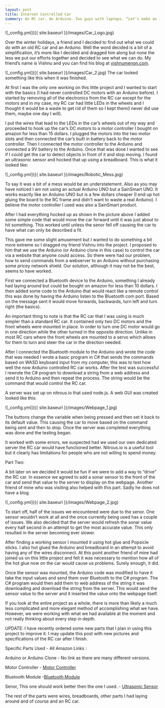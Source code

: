 ```yaml
---
layout: post
title: Internet Controlled Car
summery: An RC car. An Arduino. Two guys with laptops. “Let’s make an internet controlled RC car.” “Eh, sure why not.”
---
```


![_config.yml]({{ site.baseurl }}/images/Car_Logo.jpg)

Over the winter holidays, a friend and I decided to find out what we could do with an old RC car and an Arduino. Well the word decided is a bit of a simplification, it’s more like I decided and dragged him along but none the less we put our efforts together and decided to see what we can do. My friend’s name is Vishnu and you can find his blog at [vishnumenon.com](vishnumenon.com).

![_config.yml]({{ site.baseurl }}/images/Car_2.jpg)
The car looked something like this when it was finished.

At first I was the only one working on this little project and I wanted to start with the basics (I had never controlled DC motors with an Arduino before). I started by removing all of the electronics from the RC car except for the motors and in my case, my RC car had little LEDs in the wheels and I thought it would be a waste to get rid of them so I kept them(I never did use them, maybe one day I will).

I put the wires that lead to the LEDs in the car’s wheels out of my way and proceeded to hook up the car’s DC motors to a motor controller I bought on amazon for less than 15 dollars. I plugged the motors into the two motor slots and then connected the car’s built in battery back to the motor controller. Then I connected the motor controller to the Arduino and connected a 9V battery to the Arduino. Once that was done I wanted to see if I could get the car to detect objects in front of it and stop moving. I found an ultrasonic sensor and hocked that up using a breadboard. This is what it looked like:

![_config.yml]({{ site.baseurl }}/images/Robotic_Mess.jpg)

To say it was a bit of a mess would be an understatement. Also as you may have noticed I am not using an actual Arduino UNO but a SainSmart UNO. It works exactly like an Arduino UNO but is a few dollars cheaper (I end up hot gluing the board to the RC frame and didn’t want to waste a real Arduino). I believe the motor controller I used was also a SainSmart product.

After I had everything hocked up as shown in the picture above I added some simple code that would move the car forward until it was just about to hit something. This worked until unless the senor fell off causing the car to have what can only be described a fit.

This gave me some slight amusement but I wanted to do something a bit more extreme so I dragged my friend Vishnu into the project. I proposed to him that we use the Arduino (or Arduino clone in this case) to control the car via a website that anyone could access. So there were had our problem, how to send commands from a webserver to an Arduino without purchasing some pricey network shield. Our solution, although it may not be the best, seems to have worked.

First we connected a Bluetooth device to the Arduino, something I already had laying around but could be bought on amazon for less than 10 dollars. I then added some code to the Arduino that would react like a remote control this was done by having the Arduino listen to the Bluetooth com port. Based on the message sent it would move forwards, backwards, turn left and turn right (the basics).

An important thing to note is that the RC car that I was using is much simpler than a standard RC car. It contained only two DC motors and the front wheels were mounted in place. In order to turn one DC motor would go in one direction while the other turned in the opposite direction. Unlike in most RC cars where the front wheels are mounted to a servo which allows for them to turn and steer the car in the direction needed.

After I connected the Bluetooth module to the Arduino and wrote the code that was needed I wrote a basic program in C# that sends the commands based on WASD keyboard input from my computer, this was to test how well the now Arduino controlled RC car works. After the test was successful I rewrote the C# program to download a string from a web address and send it to Arduino and then repeat the process. The string would be the command that would control the RC car.

A server was set up on nitrous.io that used node.js. A web GUI was created looked like this:

![_config.yml]({{ site.baseurl }}/images/Webpage_1.jpg)

The buttons change the variable when being pressed and then set it back to its default value. This causing the car to move based on the command being sent and then to stop. Once the server was completed everything was done and the testing began.

It worked with some errors, we suspected had we used our own dedicated server the RC car would have functioned better. Nitrous.io is a useful tool but it clearly has limitations for people who are not willing to spend money.


Part Two:

A bit later on we decided it would be fun if we were to add a way to “drive” the RC car. In essence we agreed to add a sonar sensor to the front of the car and send that value to the server to display on the webpage. Another friend of mine who was visiting also helped with this part. Sadly he does not have a blog.

![_config.yml]({{ site.baseurl }}/images/Webpage_2.jpg)

To start off, half of the issues we encountered were due to the senor. One sensor wouldn’t work at all and the once currently being used has a couple of issues. We also decided that the server would refresh the sonar value every half second in an attempt to get the most accurate value. This only resulted in the server becoming ever slower.

After finding a working sensor I mounted it using hot glue and Popsicle sticks. I also hot glued the Arduino and breadboard in an attempt to avoid having any of the wires disconnect. At this point another friend of mine had joined us on this little project and felt it was necessary to mention how all of the hot glue now on the car would cause us problems. Surely enough, it did.

Once the sensor was mounted, the Arduino code was modified to have it take the input values and send them over Bluetooth to the C# program. The C# program would then add them to web address of the string it was downloading and download the string from the server. This would send the sensor value to the server and it inserted the value onto the webpage itself.

If you look at the entire project as a whole, there is more than likely a much less complicated and more elegant method of accomplishing what we have. However, we were working with what we had available at the moment and not really thinking about every step in depth.

UPDATE:
I have recently ordered some new parts that I plan in using this project to improve it. I may update this post with new pictures and specifications of the RC car after I finish.


Specific Parts Used - All Amazon Links :


Arduino or Arduino Clone - No link as there are many different versions.

Motor Controller - [Motor Controller](http://www.amazon.com/SainSmart-Stepper-Controller-Mega2560-Duemilanove/dp/B00AJGM37I/ref=sr_1_3?s=electronics&ie=UTF8&qid=1421612779&sr=1-3&keywords=Motor+Controller)

Bluetooth Module -[Bluetooth Module](http://www.amazon.com/Baitaihem-Arduino-Wireless-Bluetooth-Receiver/dp/B00J1D6UBA/ref=sr_1_6?s=electronics&ie=UTF8&qid=1421612829&sr=1-6&keywords=arduino+bluetooth)

Senor, This one should work better then the one I used.  - [Ultrasonic Sensor](http://www.amazon.com/niceeshop-HC-SR04-Ultrasonic-Distance-Measuring/dp/B00F167T2A/ref=sr_1_2?s=electronics&ie=UTF8&qid=1421612884&sr=1-2&keywords=arduino+ultrasonic)

The rest of the parts were wires, breadboards, other parts I had laying around and of course and an RC car.
